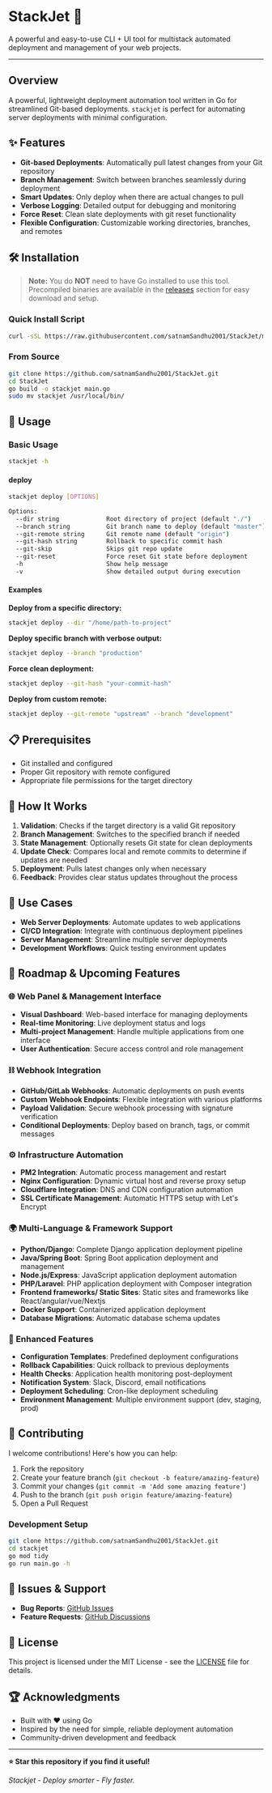 # StackJet 🚀

A powerful and easy-to-use CLI + UI tool for multistack automated deployment and management of your web projects.

---

## Overview

A powerful, lightweight deployment automation tool written in Go for streamlined Git-based deployments. `stackjet` is perfect for automating server deployments with minimal configuration.

## ✨ Features

- **Git-based Deployments**: Automatically pull latest changes from your Git repository
- **Branch Management**: Switch between branches seamlessly during deployment
- **Smart Updates**: Only deploy when there are actual changes to pull
- **Verbose Logging**: Detailed output for debugging and monitoring
- **Force Reset**: Clean slate deployments with git reset functionality
- **Flexible Configuration**: Customizable working directories, branches, and remotes

## 🛠 Installation

> **Note:** You do **NOT** need to have Go installed to use this tool. Precompiled binaries are available in the [releases](https://github.com/satnamSandhu2001/StackJet/releases) section for easy download and setup.

### Quick Install Script

```bash
curl -sSL https://raw.githubusercontent.com/satnamSandhu2001/StackJet/master/install.sh | bash
```

### From Source

```bash
git clone https://github.com/satnamSandhu2001/StackJet.git
cd StackJet
go build -o stackjet main.go
sudo mv stackjet /usr/local/bin/
```

## 🚦 Usage

### Basic Usage

```bash
stackjet -h
```

#### deploy

```bash
stackjet deploy [OPTIONS]

Options:
  --dir string             Root directory of project (default "./")
  --branch string          Git branch name to deploy (default "master")
  --git-remote string      Git remote name (default "origin")
  --git-hash string        Rollback to specific commit hash
  --git-skip               Skips git repo update
  --git-reset              Force reset Git state before deployment
  -h                       Show help message
  -v                       Show detailed output during execution
```

#### Examples

**Deploy from a specific directory:**

```bash
stackjet deploy --dir "/home/path-to-project"
```

**Deploy specific branch with verbose output:**

```bash
stackjet deploy --branch "production"
```

**Force clean deployment:**

```bash
stackjet deploy --git-hash "your-commit-hash"
```

**Deploy from custom remote:**

```bash
stackjet deploy --git-remote "upstream" --branch "development"
```

## 📋 Prerequisites

- Git installed and configured
- Proper Git repository with remote configured
- Appropriate file permissions for the target directory

## 🔧 How It Works

1. **Validation**: Checks if the target directory is a valid Git repository
2. **Branch Management**: Switches to the specified branch if needed
3. **State Management**: Optionally resets Git state for clean deployments
4. **Update Check**: Compares local and remote commits to determine if updates are needed
5. **Deployment**: Pulls latest changes only when necessary
6. **Feedback**: Provides clear status updates throughout the process

## 🎯 Use Cases

- **Web Server Deployments**: Automate updates to web applications
- **CI/CD Integration**: Integrate with continuous deployment pipelines
- **Server Management**: Streamline multiple server deployments
- **Development Workflows**: Quick testing environment updates

## 🔮 Roadmap & Upcoming Features

### 🌐 Web Panel & Management Interface

- **Visual Dashboard**: Web-based interface for managing deployments
- **Real-time Monitoring**: Live deployment status and logs
- **Multi-project Management**: Handle multiple applications from one interface
- **User Authentication**: Secure access control and role management

### ⛓ Webhook Integration

- **GitHub/GitLab Webhooks**: Automatic deployments on push events
- **Custom Webhook Endpoints**: Flexible integration with various platforms
- **Payload Validation**: Secure webhook processing with signature verification
- **Conditional Deployments**: Deploy based on branch, tags, or commit messages

### ⚙️ Infrastructure Automation

- **PM2 Integration**: Automatic process management and restart
- **Nginx Configuration**: Dynamic virtual host and reverse proxy setup
- **Cloudflare Integration**: DNS and CDN configuration automation
- **SSL Certificate Management**: Automatic HTTPS setup with Let's Encrypt

### 🌍 Multi-Language & Framework Support

- **Python/Django**: Complete Django application deployment pipeline
- **Java/Spring Boot**: Spring Boot application deployment and management
- **Node.js/Express**: JavaScript application deployment automation
- **PHP/Laravel**: PHP application deployment with Composer integration
- **Frontend frameworks/ Static Sites**: Static sites and frameworks like React/angular/vue/Nextjs
- **Docker Support**: Containerized application deployment
- **Database Migrations**: Automatic database schema updates

### 🔧 Enhanced Features

- **Configuration Templates**: Predefined deployment configurations
- **Rollback Capabilities**: Quick rollback to previous deployments
- **Health Checks**: Application health monitoring post-deployment
- **Notification System**: Slack, Discord, email notifications
- **Deployment Scheduling**: Cron-like deployment scheduling
- **Environment Management**: Multiple environment support (dev, staging, prod)

## 🤝 Contributing

I welcome contributions! Here's how you can help:

1. Fork the repository
2. Create your feature branch (`git checkout -b feature/amazing-feature`)
3. Commit your changes (`git commit -m 'Add some amazing feature'`)
4. Push to the branch (`git push origin feature/amazing-feature`)
5. Open a Pull Request

### Development Setup

```bash
git clone https://github.com/satnamSandhu2001/StackJet.git
cd stackjet
go mod tidy
go run main.go -h
```

## 🐛 Issues & Support

- **Bug Reports**: [GitHub Issues](https://github.com/satnamSandhu2001/StackJet/issues)
- **Feature Requests**: [GitHub Discussions](https://github.com/satnamSandhu2001/StackJet/discussions)

## 📄 License

This project is licensed under the MIT License - see the [LICENSE](LICENSE) file for details.

## 🏆 Acknowledgments

- Built with ❤️ using Go
- Inspired by the need for simple, reliable deployment automation
- Community-driven development and feedback

---

**⭐ Star this repository if you find it useful!**

_Stackjet - Deploy smarter - Fly faster._
